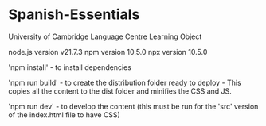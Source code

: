 # Spanish-Essentials
University of Cambridge Language Centre Learning Object

node.js version v21.7.3
npm version 10.5.0
npx version 10.5.0


'npm install' - to install dependencies

'npm run build' - to create the distribution folder ready to deploy - This copies all the content to the dist folder and minifies the CSS and JS.

'npm run dev' - to develop the content (this must be run for the 'src' version of the index.html file to have CSS)
